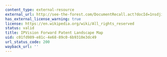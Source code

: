 ```yaml
---
content_type: external-resource
external_url: http://see-the-forest.com/DocumentRecall.act?docId=1nsdji.fplrwv7wu&sidebar=none
has_external_license_warning: true
license: https://en.wikipedia.org/wiki/All_rights_reserved
status: valid
title: IPVision Forward Patent Landscape Map
uid: c01fd989-e81c-4e68-89c0-6b9310e3dc49
url_status_code: 200
wayback_url: ''
---
```

